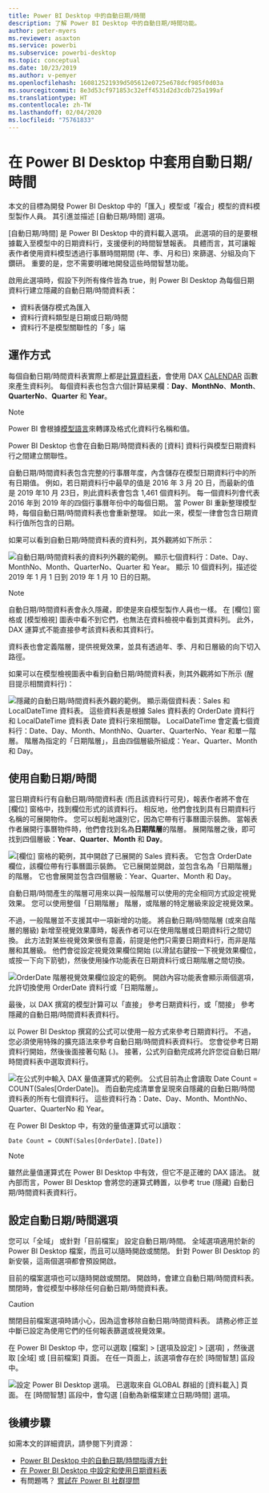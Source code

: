 ```yaml
---
title: Power BI Desktop 中的自動日期/時間
description: 了解 Power BI Desktop 中的自動日期/時間功能。
author: peter-myers
ms.reviewer: asaxton
ms.service: powerbi
ms.subservice: powerbi-desktop
ms.topic: conceptual
ms.date: 10/23/2019
ms.author: v-pemyer
ms.openlocfilehash: 160812521939d505612e0725e678dcf985f0d03a
ms.sourcegitcommit: 8e3d53cf971853c32eff4531d2d3cdb725a199af
ms.translationtype: HT
ms.contentlocale: zh-TW
ms.lasthandoff: 02/04/2020
ms.locfileid: "75761833"
---
```

# <a name="apply-auto-datetime-in-power-bi-desktop"></a>在 Power BI Desktop 中套用自動日期/時間

本文的目標為開發 Power BI Desktop 中的「匯入」模型或「複合」模型的資料模型製作人員。 其引進並描述 [自動日期/時間]  選項。

[自動日期/時間] 是 Power BI Desktop 中的資料載入選項。 此選項的目的是要根據載入至模型中的日期資料行，支援便利的時間智慧報表。 具體而言，其可讓報表作者使用資料模型透過行事曆時間期間 (年、季、月和日) 來篩選、分組及向下鑽研。 重要的是，您不需要明確地開發這些時間智慧功能。

啟用此選項時，假設下列所有條件皆為 true，則 Power BI Desktop 為每個日期資料行建立隱藏的自動日期/時間資料表：

- 資料表儲存模式為匯入
- 資料行資料類型是日期或日期/時間
- 資料行不是模型關聯性的「多」端

## <a name="how-it-works"></a>運作方式

每個自動日期/時間資料表實際上都是[計算資料表](desktop-calculated-tables.md)，會使用 DAX [CALENDAR](/dax/calendar-function-dax) 函數來產生資料列。 每個資料表也包含六個計算結果欄：**Day**、**MonthNo**、**Month**、**QuarterNo**、**Quarter** 和 **Year**。

> [!NOTE]
> Power BI 會根據[模型語言](supported-languages-countries-regions.md#choose-the-language-for-the-model-in-power-bi-desktop)來轉譯及格式化資料行名稱和值。

Power BI Desktop 也會在自動日期/時間資料表的 [資料]  資料行與模型日期資料行之間建立關聯性。

自動日期/時間資料表包含完整的行事曆年度，內含儲存在模型日期資料行中的所有日期值。 例如，若日期資料行中最早的值是 2016 年 3 月 20 日，而最新的值是 2019 年10 月 23日，則此資料表會包含 1,461 個資料列。 每一個資料列會代表 2016 年到 2019 年的四個行事曆年份中的每個日期。 當 Power BI 重新整理模型時，每個自動日期/時間資料表也會重新整理。 如此一來，模型一律會包含日期資料行值所包含的日期。

如果可以看到自動日期/時間資料表的資料列，其外觀將如下所示：

![自動日期/時間資料表的資料列外觀的範例。 顯示七個資料行：Date、Day、MonthNo、Month、QuarterNo、Quarter 和 Year。 顯示 10 個資料列，描述從 2019 年 1 月 1 日到 2019 年 1 月 10 日的日期。](media/desktop-auto-date-time/auto-date-time-hidden-table-example-rows.png)

> [!NOTE]
> 自動日期/時間資料表會永久隱藏，即使是來自模型製作人員也一樣。 在 [欄位]  窗格或 [模型檢視] 圖表中看不到它們，也無法在資料檢視中看到其資料列。 此外，DAX 運算式不能直接參考該資料表和其資料行。

資料表也會定義階層，提供視覺效果，並具有透過年、季、月和日層級的向下切入路徑。

如果可以在模型檢視圖表中看到自動日期/時間資料表，則其外觀將如下所示 (醒目提示相關資料行)：

![隱藏的自動日期/時間資料表外觀的範例。 顯示兩個資料表：Sales 和 LocalDateTime 資料表。 這些資料表是根據 Sales 資料表的 OrderDate 資料行和 LocalDateTime 資料表 Date 資料行來相關聯。 LocalDateTime 會定義七個資料行：Date、Day、Month、MonthNo、Quarter、QuarterNo、Year 和單一階層。 階層為指定的「日期階層」，且由四個層級所組成：Year、Quarter、Month 和 Day。](media/desktop-auto-date-time/auto-date-time-hidden-table-example-diagram.png)

## <a name="work-with-auto-datetime"></a>使用自動日期/時間

當日期資料行有自動日期/時間資料表 (而且該資料行可見)，報表作者將不會在 [欄位]  窗格中，找到欄位形式的該資料行。 相反地，他們會找到具有日期資料行名稱的可展開物件。 您可以輕鬆地識別它，因為它帶有行事曆圖示裝飾。 當報表作者展開行事曆物件時，他們會找到名為**日期階層**的階層。 展開階層之後，即可找到四個層級：**Year**、**Quarter**、**Month** 和 **Day**。

![[欄位] 窗格的範例，其中開啟了已展開的 Sales 資料表。 它包含 OrderDate 欄位，該欄位帶有行事曆圖示裝飾。 它已展開並開啟，並包含名為「日期階層」的階層。 它也會展開並包含四個層級：Year、Quarter、Month 和 Day。](media/desktop-auto-date-time/auto-date-time-fields-pane-example.png)

自動日期/時間產生的階層可用來以與一般階層可以使用的完全相同方式設定視覺效果。 您可以使用整個「日期階層」  階層，或階層的特定層級來設定視覺效果。

不過，一般階層並不支援其中一項新增的功能。 將自動日期/時間階層 (或來自階層的層級) 新增至視覺效果庫時，報表作者可以在使用階層或日期資料行之間切換。 此方法對某些視覺效果很有意義，前提是他們只需要日期資料行，而非是階層和其層級。 他們會從設定視覺效果欄位開始 (以滑鼠右鍵按一下視覺效果欄位，或按一下向下箭號)，然後使用操作功能表在日期資料行或日期階層之間切換。

![OrderDate 階層視覺效果欄位設定的範例。 開啟內容功能表會顯示兩個選項，允許切換使用 OrderDate 資料行或「日期階層」。](media/desktop-auto-date-time/auto-date-time-configure-visuals-fields.png)

最後，以 DAX 撰寫的模型計算可以「直接」  參考日期資料行，或「間接」  參考隱藏的自動日期/時間資料表資料行。

以 Power BI Desktop 撰寫的公式可以使用一般方式來參考日期資料行。 不過，您必須使用特殊的擴充語法來參考自動日期/時間資料表資料行。 您會從參考日期資料行開始，然後後面接著句點 (.)。 接著，公式列自動完成將允許您從自動日期/時間資料表中選取資料行。

![在公式列中輸入 DAX 量值運算式的範例。 公式目前為止會讀取 Date Count = COUNT(Sales[OrderDate])。 而自動完成清單會呈現來自隱藏的自動日期/時間資料表的所有七個資料行。 這些資料行為：Date、Day、Month、MonthNo、Quarter、QuarterNo 和 Year。](media/desktop-auto-date-time/auto-date-time-dax-auto-complete.png)

在 Power BI Desktop 中，有效的量值運算式可以讀取：

```dax
Date Count = COUNT(Sales[OrderDate].[Date])
```

> [!NOTE]
> 雖然此量值運算式在 Power BI Desktop 中有效，但它不是正確的 DAX 語法。 就內部而言，Power BI Desktop 會將您的運算式轉置，以參考 true (隱藏) 自動日期/時間資料表資料行。

## <a name="configure-auto-datetime-option"></a>設定自動日期/時間選項

您可以「全域」  或針對「目前檔案」  設定自動日期/時間。 全域選項適用於新的 Power BI Desktop 檔案，而且可以隨時開啟或關閉。 針對 Power BI Desktop 的新安裝，這兩個選項都會預設開啟。

目前的檔案選項也可以隨時開啟或關閉。 開啟時，會建立自動日期/時間資料表。 關閉時，會從模型中移除任何自動日期/時間資料表。

> [!CAUTION]
> 關閉目前檔案選項時請小心，因為這會移除自動日期/時間資料表。 請務必修正並中斷已設定為使用它們的任何報表篩選或視覺效果。

在 Power BI Desktop 中，您可以選取 [檔案] > [選項及設定] > [選項]  ，然後選取 [全域]  或 [目前檔案]  頁面。 在任一頁面上，該選項會存在於 [時間智慧]  區段中。

![設定 Power BI Desktop 選項。 已選取來自 GLOBAL 群組的 [資料載入] 頁面。 在 [時間智慧] 區段中，會勾選 [自動為新檔案建立日期/時間] 選項。](media/desktop-auto-date-time/auto-date-time-configure-global-options.png)

## <a name="next-steps"></a>後續步驟

如需本文的詳細資訊，請參閱下列資源：

- [Power BI Desktop 中的自動日期/時間指導方針](guidance/auto-date-time.md)
- [在 Power BI Desktop 中設定和使用日期資料表](desktop-date-tables.md)
- 有問題嗎？ [嘗試在 Power BI 社群提問](https://community.powerbi.com/)
